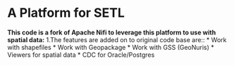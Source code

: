 # A Platform for SETL
**This code is a fork of Apache Nifi to leverage this platform to use with spatial data:**
 1.The features are added on to original code base are::
    * Work with shapefiles
    * Work with Geopackage
    * Work with GSS (GeoNuris)
    * Viewers for spatial data
    * CDC for Oracle/Postgres


